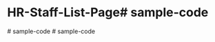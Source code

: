 # HR-Staff-List-Page#   s a m p l e - c o d e  
 #   s a m p l e - c o d e  
 #   s a m p l e - c o d e  
 